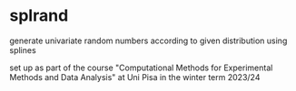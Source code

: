 # splrand
generate univariate random numbers according to given distribution using splines

set up as part of the course "Computational Methods for Experimental Methods and
Data Analysis" at Uni Pisa in the winter term 2023/24
